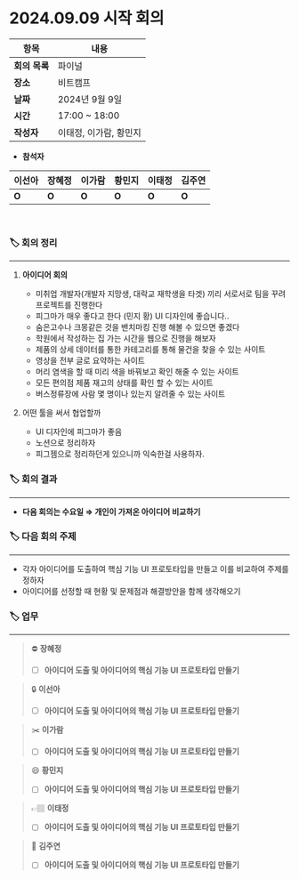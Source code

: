 # 2024.09.09 시작 회의

| **항목**    | **내용**        |
|-----------|---------------|
| **회의 목록** | 파이널          |
| **장소**  | 비트캠프          |
| **날짜**    | 2024년 9월 9일   |
| **시간**  | 17:00 ~ 18:00 |
| **작성자** | 이태정, 이가람, 황민지 |

- **참석자**

| **이선아** | **장혜정** | **이가람** | **황민지** | **이태정** | **김주연** |
|------------|------------|------------|------------|------------|------------|
| **O**          | **O**          | **O**          | **O**          | **O**          | **O**          |

<br>

### 🏷️ 회의 정리

---

1. **아이디어 회의**
   - 미취업 개발자(개발자 지망생, 대락교 재학생을 타겟) 끼리 서로서로 팀을 꾸려 프로젝트를 진행한다
   - 피그마가 매우 좋다고 한다 (민지 황) UI 디자인에 좋습니다..
   - 숨은고수나 크몽같은 것을 밴치마킹 진행 해볼 수 있으면 좋겠다
   - 학원에서 작성하는 집 가는 시간을 웹으로 진행을 해보자
   - 제품의 상세 데이터를 통한 카테고리를 통해 물건을 찾을 수 있는 사이트
   - 영상을 전부 글로 요약하는  사이트
   - 머리 염색을 할 때 미리 색을 바꿔보고 확인 해줄 수 있는 사이트
   - 모든 편의점 제품 재고의 상태를 확인 할 수 있는 사이트
   - 버스정류장에 사람 몇 명이나 있는지 알려줄 수 있는 사이트


2. 어떤 툴을 써서 협업할까
   - UI 디자인에 피그마가 좋음
   - 노션으로 정리하자
   - 피그젬으로 정리하던게 있으니까 익숙한걸 사용하자.


### 🏷️ 회의 결과

---

- **다음 회의는 수요일   ⇒   개인이 가져온 아이디어 비교하기**


### 🏷️ 다음 회의 주제

---

- 각자 아이디어를 도출하여 핵심 기능 UI 프로토타입을 만들고 이를 비교하여 주제를 정하자
- 아이디어를 선정할 때 현황 및 문제점과 해결방안을 함께 생각해오기


### 🏷️ 업무

[// 체크박스]: # ([ ], [x])

---

>⛔
**장혜정** 
>- [ ]  **아이디어 도출 및 아이디어의 핵심 기능 UI 프로토타입 만들기**

>🔒
**이선아**
>- [ ]  **아이디어 도출 및 아이디어의 핵심 기능 UI 프로토타입 만들기**

>✂️
**이가람**
>- [ ]  **아이디어 도출 및 아이디어의 핵심 기능 UI 프로토타입 만들기**

>😄
**황민지**
>- [ ]  **아이디어 도출 및 아이디어의 핵심 기능 UI 프로토타입 만들기**

>👉🏽
**이태정**
>- [ ]  **아이디어 도출 및 아이디어의 핵심 기능 UI 프로토타입 만들기**

>📖
**김주연**
>- [ ]  **아이디어 도출 및 아이디어의 핵심 기능 UI 프로토타입 만들기**

